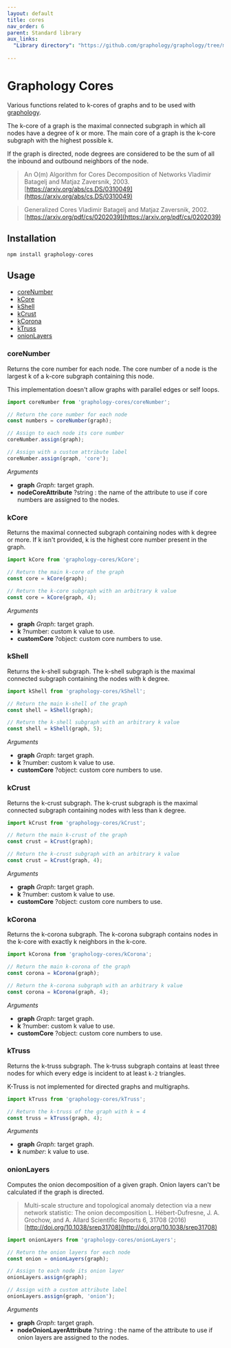 ```yaml
---
layout: default
title: cores
nav_order: 6
parent: Standard library
aux_links:
  "Library directory": "https://github.com/graphology/graphology/tree/master/src/cores"
  
---
```


# Graphology Cores

Various functions related to k-cores of graphs and to be used with [graphology](..).

The k-core of a graph is the maximal connected subgraph in which all nodes have a degree of k or more. The main core of a graph is the k-core subgraph with the highest possible k.

If the graph is directed, node degrees are considered to be the sum of all the inbound and outbound neighbors of the node.

> An O(m) Algorithm for Cores Decomposition of Networks Vladimir Batagelj and Matjaz Zaversnik, 2003. [https://arxiv.org/abs/cs.DS/0310049](https://arxiv.org/abs/cs.DS/0310049)

> Generalized Cores Vladimir Batagelj and Matjaz Zaversnik, 2002. [https://arxiv.org/pdf/cs/0202039](https://arxiv.org/pdf/cs/0202039)

## Installation

```
npm install graphology-cores
```

## Usage

- [coreNumber](#corenumber)
- [kCore](#kcore)
- [kShell](#kshell)
- [kCrust](#kcrust)
- [kCorona](#kcorona)
- [kTruss](#ktruss)
- [onionLayers](#onionlayers)

### coreNumber

Returns the core number for each node. The core number of a node is the largest k of a k-core subgraph containing this node.

This implementation doesn't allow graphs with parallel edges or self loops.

```js
import coreNumber from 'graphology-cores/coreNumber';

// Return the core number for each node
const numbers = coreNumber(graph);

// Assign to each node its core number
coreNumber.assign(graph);

// Assign with a custom attribute label
coreNumber.assign(graph, 'core');
```

_Arguments_

- **graph** _Graph_: target graph.
- **nodeCoreAttribute** <span class="code">?string</span> : the name of the attribute to use if core numbers are assigned to the nodes.

### kCore

Returns the maximal connected subgraph containing nodes with k degree or more. If k isn't provided, k is the highest core number present in the graph.

```js
import kCore from 'graphology-cores/kCore';

// Return the main k-core of the graph
const core = kCore(graph);

// Return the k-core subgraph with an arbitrary k value
const core = kCore(graph, 4);
```

_Arguments_

- **graph** _Graph_: target graph.
- **k** <span class="code">?number</span>: custom k value to use.
- **customCore** <span class="code">?object</span>: custom core numbers to use.

### kShell

Returns the k-shell subgraph. The k-shell subgraph is the maximal connected subgraph containing the nodes with k degree.

```js
import kShell from 'graphology-cores/kShell';

// Return the main k-shell of the graph
const shell = kShell(graph);

// Return the k-shell subgraph with an arbitrary k value
const shell = kShell(graph, 5);
```

_Arguments_

- **graph** _Graph_: target graph.
- **k** <span class="code">?number</span>: custom k value to use.
- **customCore** <span class="code">?object</span>: custom core numbers to use.

### kCrust

Returns the k-crust subgraph. The k-crust subgraph is the maximal connected subgraph containing nodes with less than k degree.

```js
import kCrust from 'graphology-cores/kCrust';

// Return the main k-crust of the graph
const crust = kCrust(graph);

// Return the k-crust subgraph with an arbitrary k value
const crust = kCrust(graph, 4);
```

_Arguments_

- **graph** _Graph_: target graph.
- **k** <span class="code">?number</span>: custom k value to use.
- **customCore** <span class="code">?object</span>: custom core numbers to use.

### kCorona

Returns the k-corona subgraph. The k-corona subgraph contains nodes in the k-core with exactly k neighbors in the k-core.

```js
import kCorona from 'graphology-cores/kCorona';

// Return the main k-corona of the graph
const corona = kCorona(graph);

// Return the k-corona subgraph with an arbitrary k value
const corona = kCorona(graph, 4);
```

_Arguments_

- **graph** _Graph_: target graph.
- **k** <span class="code">?number</span>: custom k value to use.
- **customCore** <span class="code">?object</span>: custom core numbers to use.

### kTruss

Returns the k-truss subgraph. The k-truss subgraph contains at least three nodes for which every edge is incident to at least `k-2` triangles.

K-Truss is not implemented for directed graphs and multigraphs.

```js
import kTruss from 'graphology-cores/kTruss';

// Return the k-truss of the graph with k = 4
const truss = kTruss(graph, 4);
```

_Arguments_

- **graph** _Graph_: target graph.
- **k** _number_: k value to use.

### onionLayers

Computes the onion decomposition of a given graph. Onion layers can't be calculated if the graph is directed.

> Multi-scale structure and topological anomaly detection via a new network statistic: The onion decomposition L. Hébert-Dufresne, J. A. Grochow, and A. Allard Scientific Reports 6, 31708 (2016) [http://doi.org/10.1038/srep31708](http://doi.org/10.1038/srep31708)

```js
import onionLayers from 'graphology-cores/onionLayers';

// Return the onion layers for each node
const onion = onionLayers(graph);

// Assign to each node its onion layer
onionLayers.assign(graph);

// Assign with a custom attribute label
onionLayers.assign(graph, 'onion');
```

_Arguments_

- **graph** _Graph_: target graph.
- **nodeOnionLayerAttribute** <span class="code">?string</span> : the name of the attribute to use if onion layers are assigned to the nodes.


